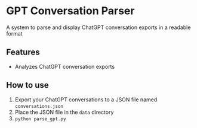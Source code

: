 # GPT Conversation Parser

A system to parse and display ChatGPT conversation exports in a readable format

## Features

- Analyzes ChatGPT conversation exports

## How to use

1. Export your ChatGPT conversations to a JSON file named `conversations.json`
2. Place the JSON file in the `data` directory
3. 
   ```python parse_gpt.py```
